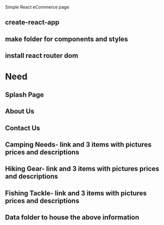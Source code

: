 Simple React eCommerce page

## create-react-app
## make folder for components and styles
## install react router dom


# Need

## Splash Page
## About Us
## Contact Us
## Camping Needs- link and 3 items with pictures prices and descriptions
## Hiking Gear- link and 3 items with pictures prices and descriptions
## Fishing Tackle- link and 3 items with pictures prices and descriptions
## Data folder to house the above information
